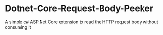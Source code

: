 # Dotnet-Core-Request-Body-Peeker
A simple c# ASP.Net Core extension to read the HTTP request body without consuming it
